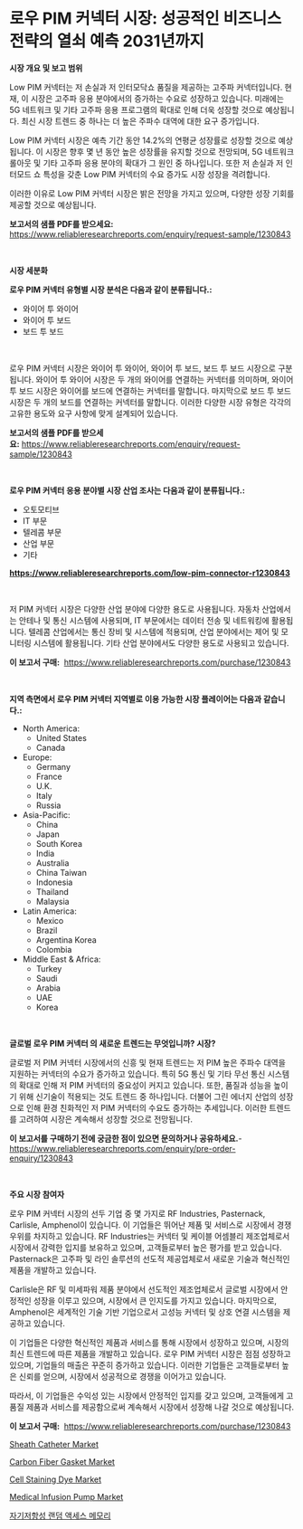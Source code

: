<p><h1>로우 PIM 커넥터 시장: 성공적인 비즈니스 전략의 열쇠 예측 2031년까지</h1></p><p><strong>시장 개요 및 보고 범위</strong></p>
<p><p>Low PIM 커넥터는 저 손실과 저 인터모닥쇼 품질을 제공하는 고주파 커넥터입니다. 현재, 이 시장은 고주파 응용 분야에서의 증가하는 수요로 성장하고 있습니다. 미래에는 5G 네트워크 및 기타 고주파 응용 프로그램의 확대로 인해 더욱 성장할 것으로 예상됩니다. 최신 시장 트렌드 중 하나는 더 높은 주파수 대역에 대한 요구 증가입니다.</p><p>Low PIM 커넥터 시장은 예측 기간 동안 14.2%의 연평균 성장률로 성장할 것으로 예상됩니다. 이 시장은 향후 몇 년 동안 높은 성장률을 유지할 것으로 전망되며, 5G 네트워크 롤아웃 및 기타 고주파 응용 분야의 확대가 그 원인 중 하나입니다. 또한 저 손실과 저 인터모드 쇼 특성을 갖춘 Low PIM 커넥터의 수요 증가도 시장 성장을 격려합니다.</p><p>이러한 이유로 Low PIM 커넥터 시장은 밝은 전망을 가지고 있으며, 다양한 성장 기회를 제공할 것으로 예상됩니다.</p></p>
<p><strong>보고서의 샘플 PDF를 받으세요:</strong> <a href="https://www.reliableresearchreports.com/enquiry/request-sample/1230843">https://www.reliableresearchreports.com/enquiry/request-sample/1230843</a></p>
<p>&nbsp;</p>
<p><strong>시장 세분화</strong></p>
<p><strong>로우 PIM 커넥터 유형별 시장 분석은 다음과 같이 분류됩니다.:</strong></p>
<p><ul><li>와이어 투 와이어</li><li>와이어 투 보드</li><li>보드 투 보드</li></ul></p>
<p>&nbsp;</p>
<p><p>로우 PIM 커넥터 시장은 와이어 투 와이어, 와이어 투 보드, 보드 투 보드 시장으로 구분됩니다. 와이어 투 와이어 시장은 두 개의 와이어를 연결하는 커넥터를 의미하며, 와이어 투 보드 시장은 와이어를 보드에 연결하는 커넥터를 말합니다. 마지막으로 보드 투 보드 시장은 두 개의 보드를 연결하는 커넥터를 말합니다. 이러한 다양한 시장 유형은 각각의 고유한 용도와 요구 사항에 맞게 설계되어 있습니다.</p></p>
<p><strong>보고서의 샘플 PDF를 받으세요:</strong>&nbsp;<a href="https://www.reliableresearchreports.com/enquiry/request-sample/1230843">https://www.reliableresearchreports.com/enquiry/request-sample/1230843</a></p>
<p>&nbsp;</p>
<p><strong> 로우 PIM 커넥터 응용 분야별 시장 산업 조사는 다음과 같이 분류됩니다.:</strong></p>
<p><ul><li>오토모티브</li><li>IT 부문</li><li>텔레콤 부문</li><li>산업 부문</li><li>기타</li></ul></p>
<p><strong><a href="https://www.reliableresearchreports.com/low-pim-connector-r1230843">https://www.reliableresearchreports.com/low-pim-connector-r1230843</a></strong></p>
<p>&nbsp;</p>
<p><p>저 PIM 커넥터 시장은 다양한 산업 분야에 다양한 용도로 사용됩니다. 자동차 산업에서는 안테나 및 통신 시스템에 사용되며, IT 부문에서는 데이터 전송 및 네트워킹에 활용됩니다. 텔레콤 산업에서는 통신 장비 및 시스템에 적용되며, 산업 분야에서는 제어 및 모니터링 시스템에 활용됩니다. 기타 산업 분야에서도 다양한 용도로 사용되고 있습니다.</p></p>
<p><strong>이 보고서 구매:</strong>&nbsp; <a href="https://www.reliableresearchreports.com/purchase/1230843">https://www.reliableresearchreports.com/purchase/1230843</a></p>
<p>&nbsp;</p>
<p><strong>지역 측면에서 로우 PIM 커넥터 지역별로 이용 가능한 시장 플레이어는 다음과 같습니다.:</strong></p>
<p><ul>
    <li>
        North America:
        <ul>
            <li>United States</li>
            <li>Canada</li>
        </ul>
    </li>
    <li>
        Europe:
        <ul>
            <li>Germany</li>
            <li>France</li>
            <li>U.K.</li>
            <li>Italy</li>
            <li>Russia</li>
        </ul>
    </li>
    <li>
        Asia-Pacific:
        <ul>
            <li>China</li>
            <li>Japan</li>
            <li>South Korea</li>
            <li>India</li>
            <li>Australia</li>
            <li>China Taiwan</li>
            <li>Indonesia</li>
            <li>Thailand</li>
            <li>Malaysia</li>
        </ul>
    </li>
    <li>
        Latin America:
        <ul>
            <li>Mexico</li>
            <li>Brazil</li>
            <li>Argentina Korea</li>
            <li>Colombia</li>
        </ul>
    </li>
    <li>
        Middle East & Africa:
        <ul>
            <li>Turkey</li>
            <li>Saudi</li>
            <li>Arabia</li>
            <li>UAE</li>
            <li>Korea</li>
        </ul>
    </li>
    </ul></p>
<p>&nbsp;</p>
<p><strong>글로벌 로우 PIM 커넥터 의 새로운 트렌드는 무엇입니까? 시장?</strong></p>
<p><p>글로벌 저 PIM 커넥터 시장에서의 신흥 및 현재 트렌드는 저 PIM 높은 주파수 대역을 지원하는 커넥터의 수요가 증가하고 있습니다. 특히 5G 통신 및 기타 무선 통신 시스템의 확대로 인해 저 PIM 커넥터의 중요성이 커지고 있습니다. 또한, 품질과 성능을 높이기 위해 신기술이 적용되는 것도 트렌드 중 하나입니다. 더불어 그린 에너지 산업의 성장으로 인해 환경 친화적인 저 PIM 커넥터의 수요도 증가하는 추세입니다. 이러한 트렌드를 고려하여 시장은 계속해서 성장할 것으로 전망됩니다.</p></p>
<p><strong>이 보고서를 구매하기 전에 궁금한 점이 있으면 문의하거나 공유하세요.</strong>- <a href="https://www.reliableresearchreports.com/enquiry/pre-order-enquiry/1230843">https://www.reliableresearchreports.com/enquiry/pre-order-enquiry/1230843</a></p>
<p>&nbsp;</p>
<p><strong>주요 시장 참여자</strong></p>
<p><p>로우 PIM 커넥터 시장의 선두 기업 중 몇 가지로 RF Industries, Pasternack, Carlisle, Amphenol이 있습니다. 이 기업들은 뛰어난 제품 및 서비스로 시장에서 경쟁 우위를 차지하고 있습니다. RF Industries는 커넥터 및 케이블 어셈블리 제조업체로서 시장에서 강력한 입지를 보유하고 있으며, 고객들로부터 높은 평가를 받고 있습니다. Pasternack은 고주파 및 라인 솔루션의 선도적 제공업체로서 새로운 기술과 혁신적인 제품을 개발하고 있습니다.</p><p>Carlisle은 RF 및 미세파워 제품 분야에서 선도적인 제조업체로서 글로벌 시장에서 안정적인 성장을 이루고 있으며, 시장에서 큰 인지도를 가지고 있습니다. 마지막으로, Amphenol은 세계적인 기술 기반 기업으로서 고성능 커넥터 및 상호 연결 시스템을 제공하고 있습니다.</p><p>이 기업들은 다양한 혁신적인 제품과 서비스를 통해 시장에서 성장하고 있으며, 시장의 최신 트렌드에 따른 제품을 개발하고 있습니다. 로우 PIM 커넥터 시장은 점점 성장하고 있으며, 기업들의 매출은 꾸준히 증가하고 있습니다. 이러한 기업들은 고객들로부터 높은 신뢰를 얻으며, 시장에서 성공적으로 경쟁을 이어가고 있습니다. </p><p>따라서, 이 기업들은 수익성 있는 시장에서 안정적인 입지를 갖고 있으며, 고객들에게 고품질 제품과 서비스를 제공함으로써 계속해서 시장에서 성장해 나갈 것으로 예상됩니다.</p></p>
<p><strong>이 보고서 구매:</strong>&nbsp;&nbsp;<a href="https://www.reliableresearchreports.com/purchase/1230843">https://www.reliableresearchreports.com/purchase/1230843</a></p>
<p><p><a href="https://github.com/abdelrhmankishk22/Market-Research-Report-List-4/blob/main/sheath-catheter-market.md">Sheath Catheter Market</a></p><p><a href="https://issuu.com/reportprime-2/docs/carbon-fiber-gasket-market-size-2030.pptx">Carbon Fiber Gasket Market</a></p><p><a href="https://www.linkedin.com/pulse/cell-staining-dye-market-size-share-global-analysis-report-bx7bc?trackingId=JFRIs6tCd43aRZBPQcW09g%3D%3D">Cell Staining Dye Market</a></p><p><a href="https://github.com/joannagoyvaerts/Market-Research-Report-List-2/blob/main/medical-infusion-pump-market.md">Medical Infusion Pump Market</a></p><p><a href="https://github.com/akzkkws047661437/Market-Research-Report-List-1/blob/main/267477631389.md">자기저항성 랜덤 액세스 메모리</a></p></p>